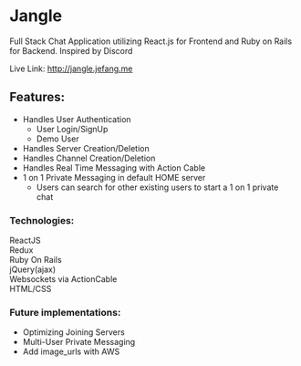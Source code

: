 # Jangle 

Full Stack Chat Application utilizing React.js for Frontend and Ruby on Rails for Backend. Inspired by Discord

Live Link: http://jangle.jefang.me

## Features:
* Handles User Authentication
  * User Login/SignUp
  * Demo User 
* Handles Server Creation/Deletion 
* Handles Channel Creation/Deletion 
* Handles Real Time Messaging with Action Cable
* 1 on 1 Private Messaging in default HOME server
  - Users can search for other existing users to start a 1 on 1 private chat

### Technologies:
ReactJS\
Redux\
Ruby On Rails\
jQuery(ajax)\
Websockets via ActionCable \
HTML/CSS

### Future implementations:
* Optimizing Joining Servers
* Multi-User Private Messaging
* Add image_urls with AWS

